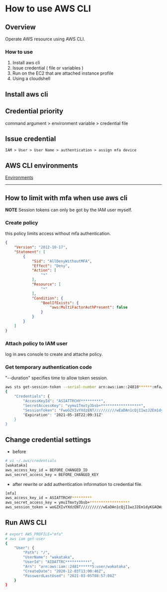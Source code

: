 # How to use AWS CLI

## Overview

Operate AWS resource using AWS CLI.

### How to use

1. Install aws cli
2. Issue credential ( file or variables )
3. Run on the EC2 that are attached instance profile
4. Using a cloudshell

## Install aws cli

## Credential priority

command argument > environment variable > credential file

## Issue credential

`IAM > User > User Name > authentication > assign mfa device`

## AWS CLI environments

[Environments](https://docs.aws.amazon.com/ja_jp/cli/latest/userguide/cli-configure-envvars.html)

---

## How to limit with mfa when use aws cli

**NOTE**
Session tokens can only be got by the IAM user myself.

### Create policy

this policy limits access without mfa authentication.

```json
{
    "Version": "2012-10-17",
    "Statement": [
        {
            "Sid": "AllDenyWithoutMFA",
            "Effect": "Deny",
            "Action": [
                "*"
            ],
            "Resource": [
                "*"
            ],
            "Condition": {
                "BoolIfExists": {
                    "aws:MultiFactorAuthPresent": false
                }
            }
        }
    ]
}
```

### Attach policy to IAM user

log in aws console to create and attache policy.

### Get temporary authentication code

"--duration" specifies time to allow token session.

```bash
aws sts get-session-token --serial-number arn:aws:iam::24810******:mfa/wakataka --duration-seconds 43200 --token-code MFA_NUMBER
{
    "Credentials": {
        "AccessKeyId": "ASIATTRCHY*********",
        "SecretAccessKey": "vymu1Tmxty3bsb+******************",
        "SessionToken": "FwoGZXIvYXdzENT//////////wEaDAn1cQjI1wzJ2Em1dyKGAQWazk/********,
        "Expiration": "2021-05-18T22:09:31Z"
    }
}
```

## Change credential settings

- before

```bash
# vi ~/.aws/credentials
[wakataka]
aws_access_key_id = BEFORE_CHANGED_ID
aws_secret_access_key = BEFORE_CHANGED_KEY
```

- after
rewrite or add authentication information to credential file.

```bash
[mfa]
aws_access_key_id = ASIATTRCHY*********
aws_secret_access_key = ymu1Tmxty3bsb+******************
aws_session_token = woGZXIvYXdzENT//////////wEaDAn1cQjI1wzJ2Em1dyKGAQWazk/********
```

## Run AWS CLI

```bash
# export AWS_PROFILE="mfa"
# aws iam get-user
{
    "User": {
        "Path": "/",
        "UserName": "wakataka",
        "UserId": "AIDATTRC***********",
        "Arn": "arn:aws:iam::2481******5:user/wakataka",
        "CreateDate": "2020-12-03T13:00:46Z",
        "PasswordLastUsed": "2021-03-05T08:57:08Z"
    }
}
```
